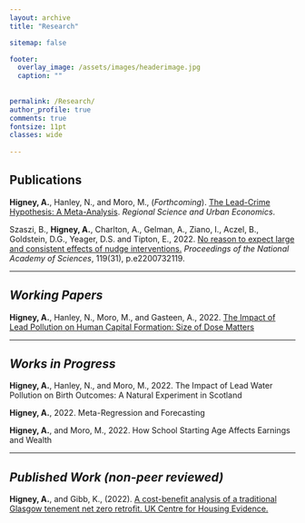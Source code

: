 ```yaml
---
layout: archive
title: "Research"

sitemap: false

footer:
  overlay_image: /assets/images/headerimage.jpg
  caption: ""
 
  
permalink: /Research/
author_profile: true
comments: true
fontsize: 11pt
classes: wide
 
---
```


<p><h2>Publications</h2></p>

<strong>Higney, A.</strong>, Hanley, N., and Moro, M., (<em>Forthcoming</em>). <a href="/home/assets/images/LeadCrimeMetaAnalysis_20220720.pdf">The Lead-Crime Hypothesis: A Meta-Analysis</a>. <em>Regional Science and Urban Economics</em>.

Szaszi, B., <strong>Higney, A.</strong>, Charlton, A., Gelman, A., Ziano, I., Aczel, B., Goldstein, D.G., Yeager, D.S. and Tipton, E., 2022. <a href="https://www.pnas.org/doi/abs/10.1073/pnas.2200732119">No reason to expect large and consistent effects of nudge interventions.</a> <em>Proceedings of the National Academy of Sciences</em>, 119(31), p.e2200732119.

<hr>

<p><em><h2>Working Papers</h2></em></p>

<strong>Higney, A.</strong>, Hanley, N., Moro, M., and Gasteen, A., 2022. <a href="/home/assets/images/leadEducation20220129.pdf">The Impact of Lead Pollution on Human Capital Formation: Size of Dose Matters</a> 



<hr>
<p><em><h2>Works in Progress</h2></em></p>

<strong>Higney, A.</strong>, Hanley, N., and Moro, M., 2022. The Impact of Lead Water Pollution on Birth Outcomes: A Natural Experiment in Scotland

<strong>Higney, A.</strong>, 2022. Meta-Regression and Forecasting

<strong>Higney, A.</strong>, and Moro, M., 2022. How School Starting Age Affects Earnings and Wealth

<hr>

<p><em><h2>Published Work (non-peer reviewed)</h2></em></p>

<strong>Higney, A.</strong>, and Gibb, K., (2022). <a href="https://housingevidence.ac.uk/publications/a-cost-benefit-analysis-of-a-traditional-glasgow-tenement-net-zero-retrofit/">A cost-benefit analysis of a traditional Glasgow tenement net zero retrofit. UK Centre for Housing Evidence.</a>


